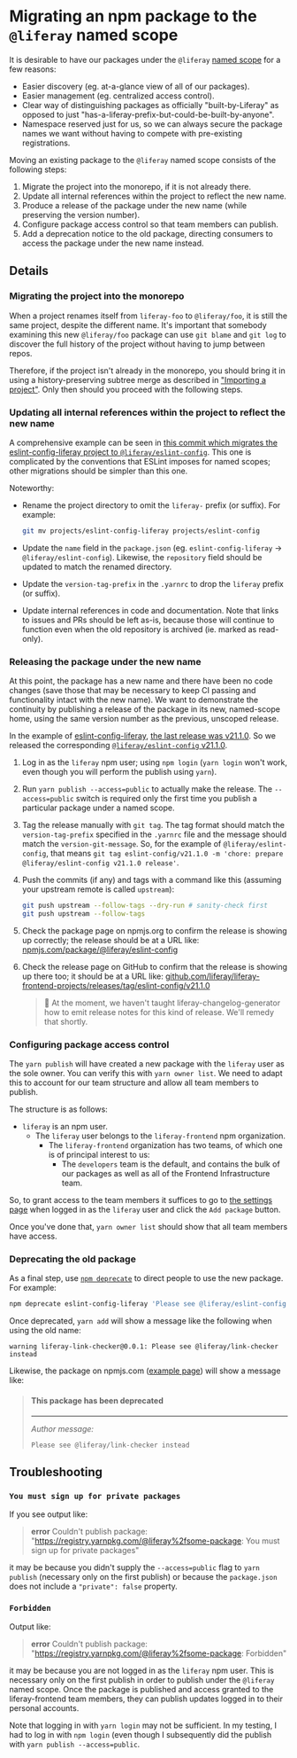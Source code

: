 # Migrating an npm package to the `@liferay` named scope

It is desirable to have our packages under the `@liferay` [named scope](https://docs.npmjs.com/using-npm/scope.html) for a few reasons:

- Easier discovery (eg. at-a-glance view of all of our packages).
- Easier management (eg. centralized access control).
- Clear way of distinguishing packages as officially "built-by-Liferay" as opposed to just "has-a-liferay-prefix-but-could-be-built-by-anyone".
- Namespace reserved just for us, so we can always secure the package names we want without having to compete with pre-existing registrations.

Moving an existing package to the `@liferay` named scope consists of the following steps:

1. Migrate the project into the monorepo, if it is not already there.
2. Update all internal references within the project to reflect the new name.
3. Produce a release of the package under the new name (while preserving the version number).
4. Configure package access control so that team members can publish.
5. Add a deprecation notice to the old package, directing consumers to access the package under the new name instead.

## Details

### Migrating the project into the monorepo

When a project renames itself from `liferay-foo` to `@liferay/foo`, it is still the same project, despite the different name. It's important that somebody examining this new `@liferay/foo` package can use `git blame` and `git log` to discover the full history of the project without having to jump between repos.

Therefore, if the project isn't already in the monorepo, you should bring it in using a history-preserving subtree merge as described in ["Importing a project"](./importing-a-project.md). Only then should you proceed with the following steps.

### Updating all internal references within the project to reflect the new name

A comprehensive example can be seen in [this commit which migrates the eslint-config-liferay project to `@liferay/eslint-config`](https://github.com/liferay/liferay-frontend-projects/commit/297251c1a3d5134f834368fa45bd05da8399df5f). This one is complicated by the conventions that ESLint imposes for named scopes; other migrations should be simpler than this one.

Noteworthy:

-   Rename the project directory to omit the `liferay-` prefix (or suffix). For example:

    ```sh
    git mv projects/eslint-config-liferay projects/eslint-config
    ```

-   Update the `name` field in the `package.json` (eg. `eslint-config-liferay` → `@liferay/eslint-config`). Likewise, the `repository` field should be updated to match the renamed directory.

-   Update the `version-tag-prefix` in the `.yarnrc` to drop the `liferay` prefix (or suffix).

-   Update internal references in code and documentation. Note that links to issues and PRs should be left as-is, because those will continue to function even when the old repository is archived (ie. marked as read-only).

### Releasing the package under the new name

At this point, the package has a new name and there have been no code changes (save those that may be necessary to keep CI passing and functionality intact with the new name). We want to demonstrate the continuity by publishing a release of the package in its new, named-scope home, using the same version number as the previous, unscoped release.

In the example of [eslint-config-liferay](https://github.com/liferay/eslint-config-liferay), [the last release was v21.1.0](https://github.com/liferay/eslint-config-liferay/releases/tag/v21.1.0). So we released the corresponding [`@liferay/eslint-config` v21.1.0](https://github.com/liferay/liferay-frontend-projects/releases/tag/eslint-config/v21.1.0).

1.  Log in as the `liferay` npm user; using `npm login` (`yarn login` won't work, even though you will perform the publish using `yarn`).

2.  Run `yarn publish --access=public` to actually make the release. The `--access=public` switch is required only the first time you publish a particular package under a named scope.

3.  Tag the release manually with `git tag`. The tag format should match the `version-tag-prefix` specified in the `.yarnrc` file and the message should match the `version-git-message`. So, for the example of `@liferay/eslint-config`, that means `git tag eslint-config/v21.1.0 -m 'chore: prepare @liferay/eslint-config v21.1.0 release'`.

4.  Push the commits (if any) and tags with a command like this (assuming your upstream remote is called `upstream`):

    ```sh
    git push upstream --follow-tags --dry-run # sanity-check first
    git push upstream --follow-tags
    ```
5.  Check the package page on npmjs.org to confirm the release is showing up correctly; the release should be at a URL like: [npmjs.com/package/@liferay/eslint-config](https://www.npmjs.com/package/@liferay/eslint-config)

6.  Check the release page on GitHub to confirm that the release is showing up there too; it should be at a URL like: [github.com/liferay/liferay-frontend-projects/releases/tag/eslint-config/v21.1.0](https://github.com/liferay/liferay-frontend-projects/releases/tag/eslint-config/v21.1.0)

    > :construction: At the moment, we haven't taught liferay-changelog-generator how to emit release notes for this kind of release. We'll remedy that shortly.

### Configuring package access control

The `yarn publish` will have created a new package with the `liferay` user as the sole owner. You can verify this with `yarn owner list`. We need to adapt this to account for our team structure and allow all team members to publish.

The structure is as follows:

-   `liferay` is an npm user.
    -   The `liferay` user belongs to the `liferay-frontend` npm organization.
        -   The `liferay-frontend` organization has two teams, of which one is of principal interest to us:
            -   The `developers` team is the default, and contains the bulk of our packages as well as all of the Frontend Infrastructure team.

So, to grant access to the team members it suffices to go to [the settings page](https://www.npmjs.com/settings/liferay-frontend/teams/team/developers/access) when logged in as the `liferay` user and click the `Add package` button.

Once you've done that, `yarn owner list` should show that all team members have access.

### Deprecating the old package

As a final step, use [`npm deprecate`]( https://docs.npmjs.com/cli/deprecate) to direct people to use the new package. For example:

```sh
npm deprecate eslint-config-liferay 'Please see @liferay/eslint-config instead'
```

Once deprecated, `yarn add` will show a message like the following when using the old name:

```
warning liferay-link-checker@0.0.1: Please see @liferay/link-checker instead
```

Likewise, the package on npmjs.com ([example page](https://www.npmjs.com/package/liferay-link-checker)) will show a message like:

> #### This package has been deprecated
>
> ---
>
> _Author message:_
>
> `Please see @liferay/link-checker instead`

## Troubleshooting

### `You must sign up for private packages`

If you see output like:

> **error** Couldn't publish package: "https://registry.yarnpkg.com/@liferay%2fsome-package: You must sign up for private packages"

it may be because you didn't supply the `--access=public` flag to `yarn publish` (necessary only on the first publish) or because the `package.json` does not include a `"private": false` property.

### `Forbidden`

Output like:

> **error** Couldn't publish package: "https://registry.yarnpkg.com/@liferay%2fsome-package: Forbidden"

it may be because you are not logged in as the `liferay` npm user. This is necessary only on the first publish in order to publish under the `@liferay` named scope. Once the package is published and access granted to the liferay-frontend team members, they can publish updates logged in to their personal accounts.

Note that logging in with `yarn login` may not be sufficient. In my testing, I had to log in with `npm login` (even though I subsequently did the publish with `yarn publish --access=public`.
